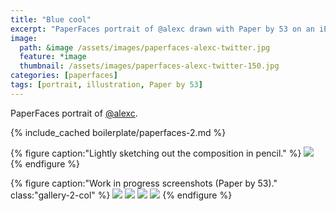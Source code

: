 ```yaml
---
title: "Blue cool"
excerpt: "PaperFaces portrait of @alexc drawn with Paper by 53 on an iPad."
image: 
  path: &image /assets/images/paperfaces-alexc-twitter.jpg 
  feature: *image
  thumbnail: /assets/images/paperfaces-alexc-twitter-150.jpg
categories: [paperfaces]
tags: [portrait, illustration, Paper by 53]
---
```


PaperFaces portrait of [@alexc](https://twitter.com/alexc).

{% include_cached boilerplate/paperfaces-2.md %}

{% figure caption:"Lightly sketching out the composition in pencil." %}
[![](/assets/images/paperfaces-alexc-process-1-750.jpg)](/assets/images/paperfaces-alexc-process-1-lg.jpg)
{% endfigure %}

{% figure caption:"Work in progress screenshots (Paper by 53)." class:"gallery-2-col" %}
[![](/assets/images/paperfaces-alexc-process-2-600.jpg)](/assets/images/paperfaces-alexc-process-2-lg.jpg)
[![](/assets/images/paperfaces-alexc-process-3-600.jpg)](/assets/images/paperfaces-alexc-process-3-lg.jpg)
[![](/assets/images/paperfaces-alexc-process-4-600.jpg)](/assets/images/paperfaces-alexc-process-4-lg.jpg)
[![](/assets/images/paperfaces-alexc-process-5-600.jpg)](/assets/images/paperfaces-alexc-process-5-lg.jpg)
{% endfigure %}
